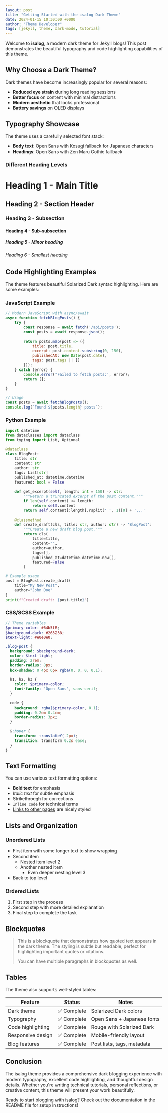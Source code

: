 ```yaml
---
layout: post
title: "Getting Started with the isalog Dark Theme"
date: 2024-01-15 10:30:00 +0000
author: "Theme Developer"
tags: [jekyll, theme, dark-mode, tutorial]
---
```


Welcome to **isalog**, a modern dark theme for Jekyll blogs! This post demonstrates the beautiful typography and code highlighting capabilities of this theme.

## Why Choose a Dark Theme?

Dark themes have become increasingly popular for several reasons:

- **Reduced eye strain** during long reading sessions
- **Better focus** on content with minimal distractions  
- **Modern aesthetic** that looks professional
- **Battery savings** on OLED displays

## Typography Showcase

The theme uses a carefully selected font stack:

- **Body text**: Open Sans with Kosugi fallback for Japanese characters
- **Headings**: Open Sans with Zen Maru Gothic fallback

### Different Heading Levels

# Heading 1 - Main Title
## Heading 2 - Section Header  
### Heading 3 - Subsection
#### Heading 4 - Sub-subsection
##### Heading 5 - Minor heading
###### Heading 6 - Smallest heading

## Code Highlighting Examples

The theme features beautiful Solarized Dark syntax highlighting. Here are some examples:

### JavaScript Example

```javascript
// Modern JavaScript with async/await
async function fetchBlogPosts() {
    try {
        const response = await fetch('/api/posts');
        const posts = await response.json();
        
        return posts.map(post => ({
            title: post.title,
            excerpt: post.content.substring(0, 150),
            publishedAt: new Date(post.date),
            tags: post.tags || []
        }));
    } catch (error) {
        console.error('Failed to fetch posts:', error);
        return [];
    }
}

// Usage
const posts = await fetchBlogPosts();
console.log(`Found ${posts.length} posts`);
```

### Python Example

```python
import datetime
from dataclasses import dataclass
from typing import List, Optional

@dataclass
class BlogPost:
    title: str
    content: str
    author: str
    tags: List[str]
    published_at: datetime.datetime
    featured: bool = False
    
    def get_excerpt(self, length: int = 150) -> str:
        """Return a truncated excerpt of the post content."""
        if len(self.content) <= length:
            return self.content
        return self.content[:length].rsplit(' ', 1)[0] + '...'
    
    @classmethod
    def create_draft(cls, title: str, author: str) -> 'BlogPost':
        """Create a new draft blog post."""
        return cls(
            title=title,
            content="",
            author=author,
            tags=[],
            published_at=datetime.datetime.now(),
            featured=False
        )

# Example usage
post = BlogPost.create_draft(
    title="My New Post",
    author="John Doe"
)
print(f"Created draft: {post.title}")
```

### CSS/SCSS Example

```scss
// Theme variables
$primary-color: #64b5f6;
$background-dark: #263238;
$text-light: #e0e0e0;

.blog-post {
  background: $background-dark;
  color: $text-light;
  padding: 2rem;
  border-radius: 8px;
  box-shadow: 0 4px 6px rgba(0, 0, 0, 0.1);
  
  h1, h2, h3 {
    color: $primary-color;
    font-family: 'Open Sans', sans-serif;
  }
  
  code {
    background: rgba($primary-color, 0.1);
    padding: 0.2em 0.4em;
    border-radius: 3px;
  }
  
  &:hover {
    transform: translateY(-2px);
    transition: transform 0.2s ease;
  }
}
```

## Text Formatting

You can use various text formatting options:

- **Bold text** for emphasis
- *Italic text* for subtle emphasis  
- ~~Strikethrough~~ for corrections
- `Inline code` for technical terms
- [Links to other pages](/about/) are nicely styled

## Lists and Organization

### Unordered Lists
- First item with some longer text to show wrapping
- Second item
  - Nested item level 2
  - Another nested item
    - Even deeper nesting level 3
- Back to top level

### Ordered Lists
1. First step in the process
2. Second step with more detailed explanation
3. Final step to complete the task

## Blockquotes

> This is a blockquote that demonstrates how quoted text appears in the dark theme. The styling is subtle but readable, perfect for highlighting important quotes or citations.
>
> You can have multiple paragraphs in blockquotes as well.

## Tables

The theme also supports well-styled tables:

| Feature | Status | Notes |
|---------|--------|-------|
| Dark theme | ✅ Complete | Solarized Dark colors |
| Typography | ✅ Complete | Open Sans + Japanese fonts |
| Code highlighting | ✅ Complete | Rouge with Solarized Dark |
| Responsive design | ✅ Complete | Mobile-friendly layout |
| Blog features | ✅ Complete | Post lists, tags, metadata |

## Conclusion

The isalog theme provides a comprehensive dark blogging experience with modern typography, excellent code highlighting, and thoughtful design details. Whether you're writing technical tutorials, personal reflections, or creative content, this theme will present your work beautifully.

Ready to start blogging with isalog? Check out the documentation in the README file for setup instructions!
